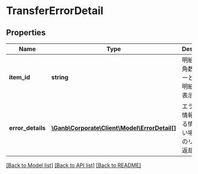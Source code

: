 # TransferErrorDetail

## Properties
Name | Type | Description | Notes
------------ | ------------- | ------------- | -------------
**item_id** | **string** | 明細番号 半角数字 エラーとなった明細番号を表示 | [optional] 
**error_details** | [**\Ganb\Corporate\Client\Model\ErrorDetail[]**](ErrorDetail.md) | エラー詳細情報 該当する情報が無い場合は空のリストを返却 | [optional] 

[[Back to Model list]](../README.md#documentation-for-models) [[Back to API list]](../README.md#documentation-for-api-endpoints) [[Back to README]](../README.md)


